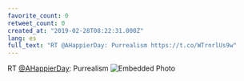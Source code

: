 ```yaml
---
favorite_count: 0
retweet_count: 0
created_at: "2019-02-28T08:22:31.000Z"
lang: es
full_text: "RT @AHappierDay: Purrealism https://t.co/WTrnrlUs9w"
---
```


RT [@AHappierDay](https://twitter.com/AHappierDay): Purrealism
![Embedded Photo](https://twitter-media-coderbyheart.s3.eu-north-1.amazonaws.com/1101034900327673857-D0YGK5CWkAMu6HM.jpg)
